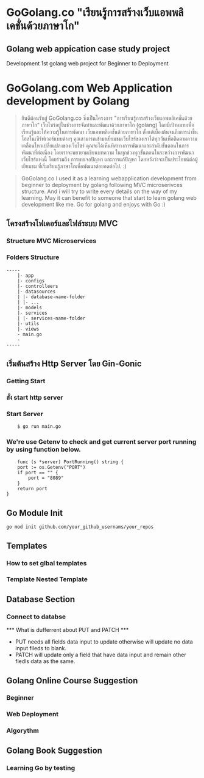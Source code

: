 # GoGolang.co "เรียนรู้การสร้างเว็บแอพพลิเคชั่นด้วยภาษาโก" 
## Golang web appication case study project
Development 1st golang web project for Beginner to Deployment


# GoGolang.com Web Application development by Golang
> ยินดีต้อนรับสู่ GoGolang.co ซึ่งเป็นโครงการ "การเรียนรู้การสร้างเว็บแอพพลิเคชั่นด้วยภาษาโก" เว็บไซร์อยู่ในช่วงการจัดทำและพัฒนาด้วยภาษาโก (golang) โดยมีเป้าหมายเพื่อเรียนรู้และให้ความรู้ในการพัฒนา เว็บแอพพลิเคชั่นด้วยภาษาโก ตั้งแต่เบื้องต้นจนถึงการนำขึ้นโฮสในเซิร์ฟเวอร์แบบต่างๆ คุณสามารถเข้ามาเยี่ยมชมเว็บไซร์ของเราได้ทุกวันเพื่อติดตามความเคลื่อนไหวเปลี่ยแปลงของเว็บไซร์ คุณจะได้เห็นทิศทางการพัฒนาและลำดับขั้นตอนในการพัฒนาที่ต่อเนื่อง โดยเราจะพยายามเขียนบทความ ในทุกช่วงทุกขั้นตอนในระหว่างการพัฒนาเว็บไซร์แห่งนี้ โดยร่วมถึง การพบเจอปัญหา และการแก้ปัญหา โดยหวังว่าจะเป็นประโยชน์ต่อผู้เยียมชม ที่เริ่มเรียนรู้ภาษาโกเพื่อพัฒนาต่อยอดต่อไป. :) 

>
> GoGolang.co I used it as a learning webapplication development from beginner to deployment by golang  following MVC microserivces structure. And i will try to write every details on the way of my learning. May it can benefit to someone that start to learn golang web development like me. Go for golang and enjoys with Go :) 



## โครงสร้างโฟเดอร์และไฟล์ระบบ MVC
### Structure MVC Microservices
### Folders Structure
    -----
        |- app
        |- configs
        |- controlleers
        |- datasources
        | |- database-name-folder
        | |- ...
        |- models
        |- services
        | |- services-name-folder 
        |- utils
        |- views
        - main.go
        -
    -----
  


## เริ่มต้นสร้าง Http Server โดย Gin-Gonic
### Getting Start

### สั่ง start http server 
### Start Server
```
    $ go run main.go
```


### We're use Getenv to check and get current server port running by using function below.

```golang
    func (s *server) PortRunning() string {
	port := os.Getenv("PORT")
	if port == "" {
		port = "8089"
	}
	return port
}
```


## Go Module Init
 ```
 go mod init github.com/your_github_usernams/your_repos

 ```


## Templates 
### How to set glbal templates

### Template Nested Template


## Database Section
### Connect to databse 

*** What is dufferrent about PUT and PATCH ***
- PUT needs all fields data input to update otherwise will update no data input fileds to blank.
- PATCH will update only a field that have data input and remain other fiedls data as the same.


## Golang Online Course Suggestion
### Beginner
### Web Deployment
### Algorythm


## Golang Book Suggestion 
### Learning Go by testing 

